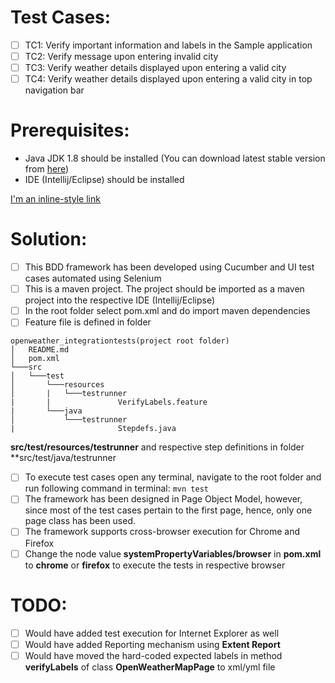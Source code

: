 # Test Cases:

- [ ] TC1: Verify important information and labels in the Sample application
- [ ] TC2: Verify message upon entering invalid city
- [ ] TC3: Verify weather details displayed upon entering a valid city
- [ ] TC4: Verify weather details displayed upon entering a valid city in top navigation bar

# Prerequisites:
- Java JDK 1.8 should be installed (You can download latest stable version from [here](https://www.oracle.com/technetwork/java/javaee/downloads/jdk8-downloads-2133151.html))
- IDE (Intellij/Eclipse) should be installed

[I'm an inline-style link](https://www.google.com)

# Solution:
- [ ] This BDD framework has been developed using Cucumber and UI test cases automated using Selenium
- [ ] This is a maven project. The project should be imported as a maven project into the respective IDE (Intellij/Eclipse)
- [ ] In the root folder select pom.xml and do import maven dependencies
- [ ] Feature file is defined in folder 
```
openweather_integrationtests(project root folder)
│   README.md 
│   pom.xml
└───src
│   └───test
│       └───resources
│       |   └───testrunner
|       |               VerifyLabels.feature
|       └───java
│           └───testrunner
|                       Stepdefs.java
```
**src/test/resources/testrunner** and respective step definitions in folder **src/test/java/testrunner

- [ ] To execute test cases open any terminal, navigate to the root folder and run following command in terminal:
        `mvn test`
- [ ] The framework has been designed in Page Object Model, however, since most of the test cases pertain to the first page, hence, only one page class has been used.
- [ ] The framework supports cross-browser execution for Chrome and Firefox
- [ ] Change the node value **systemPropertyVariables/browser** in **pom.xml** to **chrome** or **firefox** to execute the tests in respective browser

# TODO:
- [ ] Would have added test execution for Internet Explorer as well
- [ ] Would have added Reporting mechanism using **Extent Report**
- [ ] Would have moved the hard-coded expected labels in method **verifyLabels** of class **OpenWeatherMapPage** to xml/yml file
